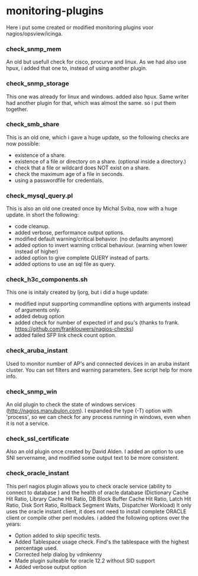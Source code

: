 # monitoring-plugins
Here i put some created or modified monitoring plugins voor nagios/opsview/icinga.

### check_snmp_mem
An old but usefull check for cisco, procurve and linux.  As we had also use hpux, i added that one to, instead of using another plugin.
### check_snmp_storage
This one was already for linux and windows. added also hpux.  Same writer had another plugin for that, which was almost the same. so i put them together.
### check_smb_share
This is an old one, which i gave a huge update, so the following checks are now possible:
 * existence of a share.
 * existence of a file or directory on a share. (optional inside a directory.)
 * check that a file or wildcard does NOT exist on a share.
 * check the maximum age of a file in seconds.
 * using a passwordfile for credentials.
 
### check_mysql_query.pl
This is also an old one created once by Michal Sviba, now with a huge update. in short the following:
 * code cleanup.
 * added verbose, performance output options.
 * modified default warning/critical behavior. (no defaults anymore)
 * added option to invert warning critical behaviour. (warning when lower instead of higher)
 * added option to give complete QUERY instead of parts.
 * added options to use an sql file as query.
### check_h3c_components.sh
This one is initaly created by ljorg, but i did a huge update:
 * modified input supporting commandline options with arguments instead of arguments only.
 * added debug option
 * added check for number of expected irf and psu's (thanks to frank. https://github.com/franklouwers/nagios-checks)
 * added failed SFP link check count option.
 
### check_aruba_instant
Used to monitor number of AP's and connected devices in an aruba instant cluster.  You can set filters and warning parameters. See script help for more info.
### check_snmp_win
An old plugin to check the state of windows services (http://nagios.manubulon.com). I expanded the type (-T) option with 'process', so we can check for any 
process running in windows, even when it is not a service.
### check_ssl_certificate
Also an old plugin once created by David Alden. I added an option to use SNI servername, and modified some output text to be more consistent.
### check_oracle_instant
This perl nagios plugin allows you to check oracle service (ability to connect to database ) and the health of oracle database (Dictionary Cache Hit Ratio, 
Library Cache Hit Ratio, DB Block Buffer Cache Hit Ratio, Latch Hit Ratio, Disk Sort Ratio, Rollback Segment Waits, Dispatcher Workload) It only uses the 
oracle instant client, it does not need to install complete ORACLE client or compile other perl modules. i added the following options over the years:
 * Option added to skip specific tests.
 * Added Tablespace usage check. Find's the tablespace with the highest percentage used.
 * Corrected help dialog by vdmkenny
 * Made plugin suiteable for oracle 12.2 without SID support
 * Added verbose output option
